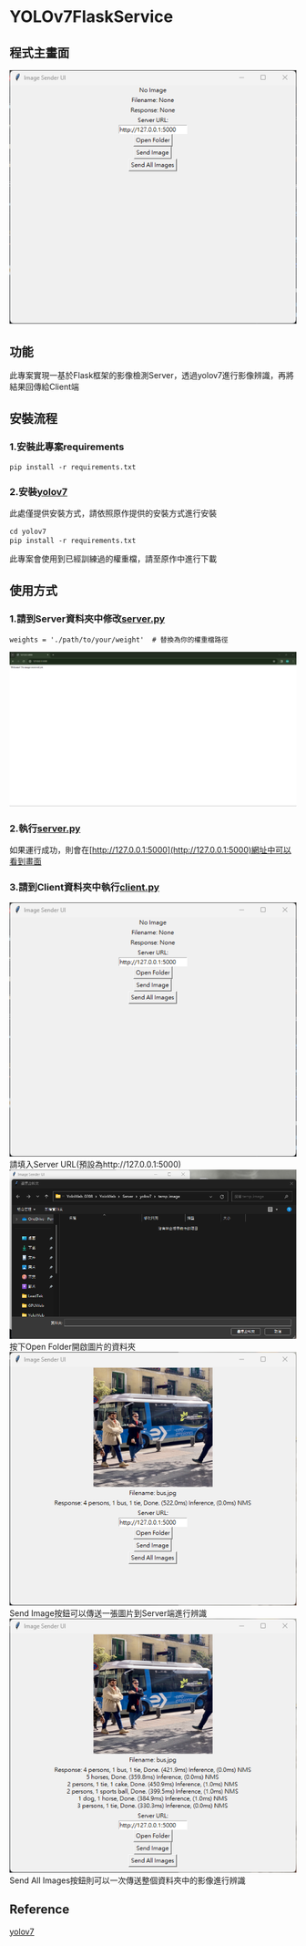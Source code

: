 # YOLOv7FlaskService
## 程式主畫面
![主畫面](https://github.com/lsc25846/YOLOv7FlaskService/blob/main/Images/mainWindow.png)

## 功能
此專案實現一基於Flask框架的影像檢測Server，透過yolov7進行影像辨識，再將結果回傳給Client端

## 安裝流程
### 1.安裝此專案requirements
```
pip install -r requirements.txt
```

### 2.安裝[yolov7](https://github.com/WongKinYiu/yolov7?tab=readme-ov-file)
此處僅提供安裝方式，請依照原作提供的安裝方式進行安裝
```
cd yolov7
pip install -r requirements.txt
```
此專案會使用到已經訓練過的權重檔，請至原作中進行下載

## 使用方式
### 1.請到Server資料夾中修改[server.py](https://github.com/lsc25846/YOLOv7FlaskService/blob/main/Server/server.py)
```
weights = './path/to/your/weight'  # 替換為你的權重檔路徑
```
![Server](https://github.com/lsc25846/YOLOv7FlaskService/blob/main/Images/Server.png)
### 2.執行[server.py](https://github.com/lsc25846/YOLOv7FlaskService/blob/main/Server/server.py)
如果運行成功，則會在[http://127.0.0.1:5000](http://127.0.0.1:5000)網址中可以看到畫面

### 3.請到Client資料夾中執行[client.py](https://github.com/lsc25846/YOLOv7FlaskService/blob/main/Client/client.py)
![主畫面](https://github.com/lsc25846/YOLOv7FlaskService/blob/main/Images/mainWindow.png)
請填入Server URL(預設為http://127.0.0.1:5000)  
![開啟資料夾](https://github.com/lsc25846/YOLOv7FlaskService/blob/main/Images/openFolder.png)
按下Open Folder開啟圖片的資料夾  
![SendImage](https://github.com/lsc25846/YOLOv7FlaskService/blob/main/Images/sendImage.png)
Send Image按鈕可以傳送一張圖片到Server端進行辨識  
![SendAllImages](https://github.com/lsc25846/YOLOv7FlaskService/blob/main/Images/sendAllImages.png)
Send All Images按鈕則可以一次傳送整個資料夾中的影像進行辨識  

## Reference
[yolov7](https://github.com/WongKinYiu/yolov7?tab=readme-ov-file)
